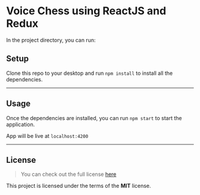 # Voice Chess using ReactJS and Redux

In the project directory, you can run:
## Setup

Clone this repo to your desktop and run `npm install` to install all the dependencies.

---

## Usage

Once the dependencies are installed, you can run `npm start` to start the application.

App will be live at `localhost:4200`

---

## License

> You can check out the full license [here](https://github.com/kapillamba4/voice-chess/blob/master/LICENCE)

This project is licensed under the terms of the **MIT** license.
